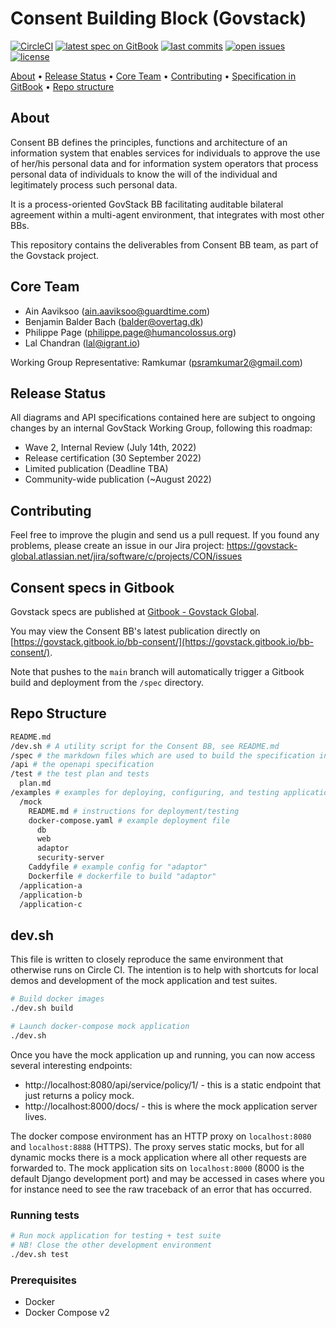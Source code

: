 # Consent Building Block (Govstack)

[![CircleCI](https://circleci.com/gh/GovStackWorkingGroup/bb-consent.svg?style=shield)](https://circleci.com/gh/GovStackWorkingGroup/bb-consent)
[![latest spec on GitBook](https://img.shields.io/badge/GitBook-Latest-blue.svg?style=flat)](https://govstack.gitbook.io/bb-consent/)
[![last commits](https://img.shields.io/github/last-commit/GovStackWorkingGroup/bb-consent?style=flat)](../commits/)
[![open issues](https://img.shields.io/badge/jira-open%20issues-green.svg?style=flat)](https://govstack-global.atlassian.net/jira/software/c/projects/CON/issues)
[![license](https://img.shields.io/badge/License-Apache%202.0-green.svg?style=flat)](./LICENSE/)

<!--TODO: Update the TOC-->
<p>
  <a href="#about">About</a> •
  <a href="#release-status">Release Status</a> •
  <a href="#core-team">Core Team</a> •
  <a href="#contributing">Contributing</a> •
  <a href="#consent-specs-in-gitbook">Specification in GitBook</a> •
  <a href="#repo-structure">Repo structure</a>
</p>

## About

Consent BB defines the principles, functions and architecture of an information system that enables services for individuals to approve the use of her/his personal data and for information system operators that process personal data of individuals to know the will of the individual and legitimately process such personal data.

It is a process-oriented GovStack BB facilitating auditable bilateral agreement within a multi-agent environment, that integrates with most other BBs.

This repository contains the deliverables from Consent BB team, as part of the Govstack project.

## Core Team

* Ain Aaviksoo ([ain.aaviksoo@guardtime.com](ain.aaviksoo@guardtime.com))
* Benjamin Balder Bach ([balder@overtag.dk](balder@overtag.dk)) 
* Philippe Page ([philippe.page@humancolossus.org](philippe.page@humancolossus.org))
* Lal Chandran ([lal@igrant.io](lal@igrant.io))

Working Group Representative: Ramkumar ([psramkumar2@gmail.com](psramkumar2@gmail.com))

## Release Status

All diagrams and API specifications contained here are subject to ongoing changes by an internal GovStack Working Group, following this roadmap:

* Wave 2, Internal Review (July 14th, 2022)
* Release certification (30 September 2022)
* Limited publication (Deadline TBA)
* Community-wide publication (~August 2022)

## Contributing

Feel free to improve the plugin and send us a pull request. If you found any problems, please create an issue in our Jira project: https://govstack-global.atlassian.net/jira/software/c/projects/CON/issues

## Consent specs in Gitbook

Govstack specs are published at [Gitbook - Govstack Global](https://docs.govstack.global/).

You may view the Consent BB's latest publication directly on [https://govstack.gitbook.io/bb-consent/](https://govstack.gitbook.io/bb-consent/).

Note that pushes to the `main` branch will automatically trigger a Gitbook build
and deployment from the `/spec` directory.

## Repo Structure

```sh
README.md
/dev.sh # A utility script for the Consent BB, see README.md
/spec # the markdown files which are used to build the specification in GitBook
/api # the openapi specification
/test # the test plan and tests
  plan.md
/examples # examples for deploying, configuring, and testing applications which implement the behaviors specified by this building block
  /mock
    README.md # instructions for deployment/testing
    docker-compose.yaml # example deployment file
      db
      web
      adaptor
      security-server
    Caddyfile # example config for "adaptor"
    Dockerfile # dockerfile to build "adaptor"
  /application-a
  /application-b
  /application-c
```


## dev.sh

This file is written to closely reproduce the same environment that otherwise runs on Circle CI.
The intention is to help with shortcuts for local demos and development of the mock application and test suites.

```sh
# Build docker images
./dev.sh build

# Launch docker-compose mock application
./dev.sh
```

Once you have the mock application up and running, you can now access several interesting endpoints:

* http://localhost:8080/api/service/policy/1/ - this is a static endpoint that just returns a policy mock.
* http://localhost:8000/docs/ - this is where the mock application server lives.

The docker compose environment has an HTTP proxy on ``localhost:8080`` and ``localhost:8888`` (HTTPS).
The proxy serves static mocks, but for all dynamic mocks there is a mock application where all other requests are forwarded to.
The mock application sits on ``localhost:8000`` (8000 is the default Django development port) and may be accessed in cases where you for instance need to see the raw traceback of an error that has occurred.

### Running tests
```sh
# Run mock application for testing + test suite
# NB! Close the other development environment
./dev.sh test
```

### Prerequisites

* Docker
* Docker Compose v2